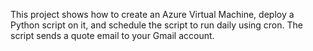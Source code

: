 This project shows how to create an Azure Virtual Machine, deploy a Python script on it, and schedule the script to run daily using cron. The script sends a quote email to your Gmail account.

